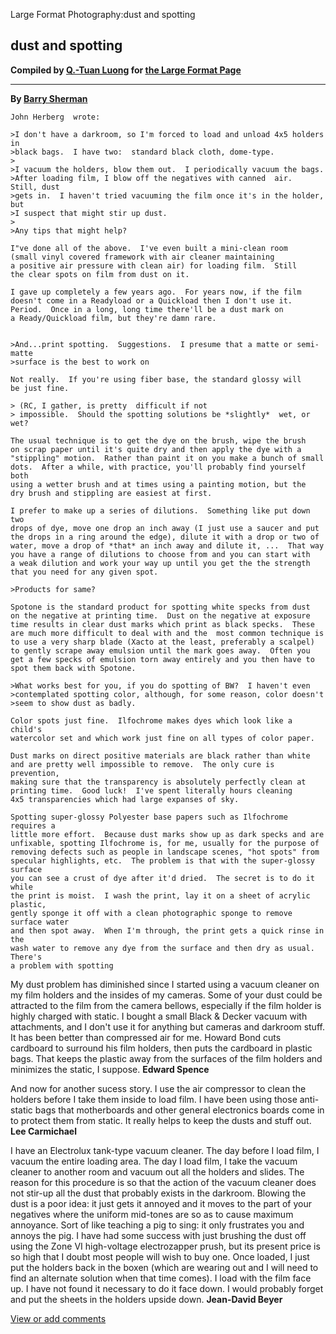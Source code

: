 Large Format Photography:dust and spotting

dust and spotting
-----------------

**Compiled by [Q.-Tuan Luong](http://www.terragalleria.com/) for [the
Large Format Page](.)**

------------------------------------------------------------------------

**By [Barry Sherman](mailto:bjs@oes.amdahl.com)**


    John Herberg  wrote:

    >I don't have a darkroom, so I'm forced to load and unload 4x5 holders in
    >black bags.  I have two:  standard black cloth, dome-type.
    >
    >I vacuum the holders, blow them out.  I periodically vacuum the bags.
    >After loading film, I blow off the negatives with canned  air.  Still, dust
    >gets in.  I haven't tried vacuuming the film once it's in the holder, but
    >I suspect that might stir up dust.
    >
    >Any tips that might help?

    I"ve done all of the above.  I've even built a mini-clean room
    (small vinyl covered framework with air cleaner maintaining
    a positive air pressure with clean air) for loading film.  Still
    the clear spots on film from dust on it.

    I gave up completely a few years ago.  For years now, if the film
    doesn't come in a Readyload or a Quickload then I don't use it.
    Period.  Once in a long, long time there'll be a dust mark on 
    a Ready/Quickload film, but they're damn rare.


    >And...print spotting.  Suggestions.  I presume that a matte or semi-matte
    >surface is the best to work on 

    Not really.  If you're using fiber base, the standard glossy will
    be just fine.

    > (RC, I gather, is pretty  difficult if not
    > impossible.  Should the spotting solutions be *slightly*  wet, or wet?

    The usual technique is to get the dye on the brush, wipe the brush
    on scrap paper until it's quite dry and then apply the dye with a 
    "stippling" motion.  Rather than paint it on you make a bunch of small
    dots.  After a while, with practice, you'll probably find yourself both
    using a wetter brush and at times using a painting motion, but the
    dry brush and stippling are easiest at first.

    I prefer to make up a series of dilutions.  Something like put down two 
    drops of dye, move one drop an inch away (I just use a saucer and put
    the drops in a ring around the edge), dilute it with a drop or two of
    water, move a drop of *that* an inch away and dilute it, ...  That way
    you have a range of dilutions to choose from and you can start with
    a weak dilution and work your way up until you get the the strength
    that you need for any given spot.

    >Products for same?

    Spotone is the standard product for spotting white specks from dust
    on the negative at printing time.  Dust on the negative at exposure
    time results in clear dust marks which print as black specks.  These
    are much more difficult to deal with and the  most common technique is
    to use a very sharp blade (Xacto at the least, preferably a scalpel)
    to gently scrape away emulsion until the mark goes away.  Often you
    get a few specks of emulsion torn away entirely and you then have to
    spot them back with Spotone.

    >What works best for you, if you do spotting of BW?  I haven't even
    >contemplated spotting color, although, for some reason, color doesn't
    >seem to show dust as badly.

    Color spots just fine.  Ilfochrome makes dyes which look like a child's
    watercolor set and which work just fine on all types of color paper.

    Dust marks on direct positive materials are black rather than white
    and are pretty well impossible to remove.  The only cure is prevention,
    making sure that the transparency is absolutely perfectly clean at
    printing time.  Good luck!  I've spent literally hours cleaning
    4x5 transparencies which had large expanses of sky.

    Spotting super-glossy Polyester base papers such as Ilfochrome requires a 
    little more effort.  Because dust marks show up as dark specks and are 
    unfixable, spotting Ilfochrome is, for me, usually for the purpose of
    removing defects such as people in landscape scenes, "hot spots" from
    specular highlights, etc.  The problem is that with the super-glossy surface 
    you can see a crust of dye after it'd dried.  The secret is to do it while 
    the print is moist.  I wash the print, lay it on a sheet of acrylic plastic, 
    gently sponge it off with a clean photographic sponge to remove surface water 
    and then spot away.  When I'm through, the print gets a quick rinse in the 
    wash water to remove any dye from the surface and then dry as usual.  There's 
    a problem with spotting 

My dust problem has diminished since I started using a vacuum cleaner on
my film holders and the insides of my cameras. Some of your dust could
be attracted to the film from the camera bellows, especially if the film
holder is highly charged with static. I bought a small Black & Decker
vacuum with attachments, and I don't use it for anything but cameras and
darkroom stuff. It has been better than compressed air for me. Howard
Bond cuts cardboard to surround his film holders, then puts the
cardboard in plastic bags. That keeps the plastic away from the surfaces
of the film holders and minimizes the static, I suppose. **Edward
Spence**

And now for another sucess story. I use the air compressor to clean the
holders before I take them inside to load film. I have been using those
anti-static bags that motherboards and other general electronics boards
come in to protect them from static. It really helps to keep the dusts
and stuff out. **Lee Carmichael**

I have an Electrolux tank-type vacuum cleaner. The day before I load
film, I vacuum the entire loading area. The day I load film, I take the
vacuum cleaner to another room and vacuum out all the holders and
slides. The reason for this procedure is so that the action of the
vacuum cleaner does not stir-up all the dust that probably exists in the
darkroom. Blowing the dust is a poor idea: it just gets it annoyed and
it moves to the part of your negatives where the uniform mid-tones are
so as to cause maximum annoyance. Sort of like teaching a pig to sing:
it only frustrates you and annoys the pig. I have had some success with
just brushing the dust off using the Zone VI high-voltage electrozapper
prush, but its present price is so high that I doubt most people will
wish to buy one. Once loaded, I just put the holders back in the boxen
(which are wearing out and I will need to find an alternate solution
when that time comes). I load with the film face up. I have not found it
necessary to do it face down. I would probably forget and put the sheets
in the holders upside down. **Jean-David Beyer**

[View or add
comments](http://www.greenspun.com/com/qtluong/photography/lf/dust-spotting.html)


